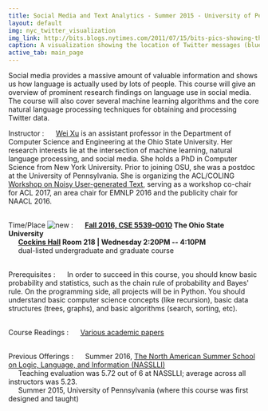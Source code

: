 ```yaml
---
title: Social Media and Text Analytics - Summer 2015 - University of Pennsylvania
layout: default
img: nyc_twitter_visualization
img_link: http://bits.blogs.nytimes.com/2011/07/15/bits-pics-showing-the-location-of-tweets-and-flickr-photos/
caption: A visualization showing the location of Twitter messages (blue) and Flickr photos (orange) in New York City by Eric Fischer
active_tab: main_page 
---
```



Social media provides a massive amount of valuable information and shows us how language is actually used by lots of people. This course will give an overview of prominent research findings on language use in social media. The course will also cover several machine learning algorithms and the core natural language processing techniques for obtaining and processing Twitter data.


Instructor
: &nbsp;&nbsp;&nbsp;&nbsp; [Wei Xu](http://cocoxu.github.io) is an assistant professor in the Department of Computer Science and Engineering at the Ohio State University. Her research interests lie at the intersection of machine learning, natural language processing, and social media. She holds a PhD in Computer Science from New York University. Prior to joining OSU, she was a postdoc at the University of Pennsylvania. She is organizing the ACL/COLING [Workshop on Noisy User-generated Text](http://noisy-text.github.io/), serving as a workshop co-chair for ACL 2017, an area chair for EMNLP 2016 and the publicity chair for NAACL 2016. 


<br>Time/Place ![new](assets/img/new_1.gif) 
: &nbsp;&nbsp;&nbsp;&nbsp; **[Fall 2016, CSE 5539-0010](https://cse.osu.edu/department/courses/course-schedule) The Ohio State University** <br> &nbsp;&nbsp;&nbsp;&nbsp; **[Cockins Hall](https://www.osu.edu/map/google.php?buildingIn=063) Room 218 | Wednesday 2:20PM -- 4:10PM** 
<br> &nbsp;&nbsp;&nbsp;&nbsp; dual-listed undergraduate and graduate course

<br>Prerequisites
: &nbsp;&nbsp;&nbsp;&nbsp; In order to succeed in this course, you should know basic probability and statistics, such as the chain rule of probability and Bayes' rule. On the programming side, all projects will be in Python. You should understand basic computer science concepts (like recursion), basic data structures (trees, graphs), and basic algorithms (search, sorting, etc). 


<br>Course Readings
: &nbsp;&nbsp;&nbsp;&nbsp; [Various academic papers](syllabus.html)



<br>Previous Offerings
: &nbsp;&nbsp;&nbsp;&nbsp; Summer 2016, [The North American Summer School on Logic, Language, and Information (NASSLLI)](http://nasslli2016.rutgers.edu/about_nasslli.html) 
<br> &nbsp;&nbsp;&nbsp;&nbsp; Teaching evaluation was 5.72 out of 6 at NASSLLI; average across all instructors was 5.23. 
<br> &nbsp;&nbsp;&nbsp;&nbsp; Summer 2015, University of Pennsylvania (where this course was first designed and taught)


